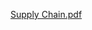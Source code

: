 [Supply Chain.pdf](https://github.com/kuttappikunjan/supply-chain-management/files/14787941/Supply.Chain.pdf)
